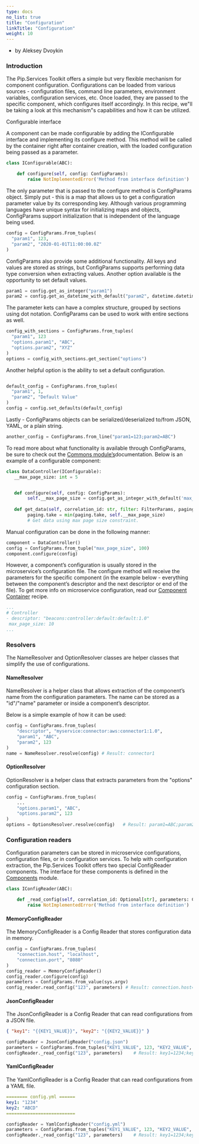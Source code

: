```yaml
---
type: docs
no_list: true
title: "Configuration"
linkTitle: "Configuration"
weight: 10
---
```


- by Aleksey Dvoykin

### Introduction

The Pip.Services Toolkit offers a simple but very flexible mechanism for component configuration. Configurations can be loaded from various sources - configuration files, command line parameters, environment variables, configuration services, etc. Once loaded, they are passed to the specific component, which configures itself accordingly. In this recipe, we"ll be taking a look at this mechanism"s capabilities and how it can be utilized.

Configurable interface

A component can be made configurable by adding the IConfigurable interface and implementing its configure method. This method will be called by the container right after container creation, with the loaded configuration being passed as a parameter.

```python
class IConfigurable(ABC):

    def configure(self, config: ConfigParams):
        raise NotImplementedError('Method from interface definition')
```

The only parameter that is passed to the configure method is ConfigParams object. Simply put - this is a map that allows us to get a configuration parameter value by its corresponding key. Although various programming languages have unique syntax for initializing maps and objects, ConfigParams support initialization that is independent of the language being used.

```python
config = ConfigParams.From_tuples(
  "param1", 123,
  "param2", "2020-01-01T11:00:00.0Z"
)
```

ConfigParams also provide some additional functionality. All keys and values are stored as strings, but ConfigParams supports performing data type conversion when extracting values. Another option available is the opportunity to set default values.

```python
param1 = config.get_as_integer("param1")
param2 = config.get_as_datetime_with_default("param2", datetime.datetime.now())
```

The parameter kets can have a complex structure, grouped by sections using dot notation. ConfigParams can be used to work with entire sections as well.

```python
config_with_sections = ConfigParams.from_tuples(
  "param1", 123
  "options.param1", "ABC",
  "options.param2", "XYZ"
)
options = config_with_sections.get_section("options")
```

Another helpful option is the ability to set a default configuration.

```python

default_config = ConfigParams.from_tuples(
  "param1", 1,
  "param2", "Default Value"
)
config = config.set_defaults(default_config)
```

Lastly - ConfigParams objects can be serialized/deserialized to/from JSON, YAML, or a plain string.

```python
another_config = ConfigParams.from_line("param1=123;param2=ABC")
```

To read more about what functionality is available through ConfigParams, be sure to check out the [Commons module’s](../../commons)documentation. 
Below is an example of a configurable component:

```python
class DataController(IConfigurable):
   __max_page_size: int = 5


   def configure(self, config: ConfigParams):
		self.__max_page_size = config.get_as_integer_with_default('max_page_size', self.__max_page_size)
   
   def get_data(self, correlation_id: str, filter: FilterParams, paging: PagingParams) -> DataPage: 
	    paging.take = min(paging.take, self.__max_page_size)   
        # Get data using max page size constraint.

```

Manual configuration can be done in the following manner:

```python
component = DataController()
config = ConfigParams.from_tuple("max_page_size", 100)
component.configure(config)

```

However, a component’s configuration is usually stored in the microservice’s configuration file. The configure method will receive the parameters for the specific component (in the example below - everything between the component’s descriptor and the next descriptor or end of the file). To get more info on microservice configuration, read our [Component Container](../component_container) recipe. 

```yml
...
# Controller
- descriptor: "beacons:controller:default:default:1.0"
 max_page_size: 10
...

```

### Resolvers

The NameResolver and OptionResolver classes are helper classes that simplify the use of configurations. 

#### NameResolver

NameResolver is a helper class that allows extraction of the component’s name from the configuration parameters. The name can be stored as a "id"/"name" parameter or inside a component’s descriptor.

Below is a simple example of how it can be used:

```python
config = ConfigParams.from_tuples(
	"descriptor", "myservice:connector:aws:connector1:1.0",
	"param1", "ABC",
	"param2", 123
)
name = NameResolver.resolve(config) # Result: connector1

```

#### OptionResolver

OptionResolver is a helper class that extracts parameters from the "options" configuration section.

```python
config = ConfigParams.from_tuples(
    ...
	"options.param1", "ABC",
	"options.param2", 123
)
options = OptionsResolver.resolve(config)   # Result: param1=ABC;param2=123
```

### Configuration readers

Configuration parameters can be stored in microservice configurations, configuration files, or in configuration services. To help with configuration extraction, the Pip.Services Toolkit offers two special ConfigReader components. The interface for these components is defined in the [Components](../../components) module.

```python
class IConfigReader(ABC):

    def _read_config(self, correlation_id: Optional[str], parameters: ConfigParams) -> ConfigParams:
        raise NotImplementedError('Method from interface definition')

```

#### MemoryConfigReader

The MemoryConfigReader is a Config Reader that stores configuration data in memory.

```python
config = ConfigParams.from_tuples(
	"connection.host", "localhost",
	"connection.port", "8080"
)
config_reader = MemoryConfigReader()
config_reader.configure(config)
parameters = ConfigParams.from_value(sys.argv)
config_reader.read_config("123", parameters) # Result: connection.host=localhost;connection.port=8080

```

#### JsonConfigReader

The JsonConfigReader is a Config Reader that can read configurations from a JSON file.

```json
{ "key1": "{{KEY1_VALUE}}", "key2": "{{KEY2_VALUE}}" }
```

```python
configReader = JsonConfigReader("config.json")
parameters = ConfigParams.from_tuples("KEY1_VALUE", 123, "KEY2_VALUE", "ABC")
configReader._read_config("123", parameters)    # Result: key1=1234;key2=ABCD

```

#### YamlConfigReader

The YamlConfigReader is a Config Reader that can read configurations from a YAML file.

```yml
======== config.yml ======
key1: "1234"
key2: "ABCD"
==========================
```

```python
configReader = YamlConfigReader("config.yml")
parameters = ConfigParams.from_tuples("KEY1_VALUE", 123, "KEY2_VALUE", "ABC")
configReader._read_config("123", parameters)    # Result: key1=1234;key2=ABCD
```




